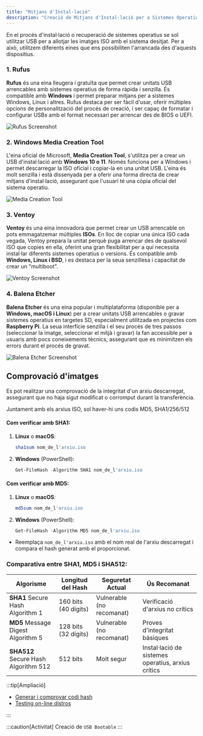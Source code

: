 ```yaml
---
title: "Mitjans d'Instal·lació"
description: "Creació de Mitjans d'Instal·lació per a Sistemes Operatius"
---
```


En el procés d'instal·lació o recuperació de sistemes operatius se sol utilitzar USB per a allotjar les imatges ISO amb el sistema desitjat. Per a això, utilitzem diferents eines que ens possibiliten l'arrancada des d'aquests dispositius.

### **1. Rufus**

**Rufus** és una eina lleugera i gratuïta que permet crear unitats USB arrencables amb sistemes operatius de forma ràpida i senzilla. És compatible amb **Windows** i permet preparar mitjans per a sistemes Windows, Linux i altres. Rufus destaca per ser fàcil d'usar, oferir múltiples opcions de personalització del procés de creació, i ser capaç de formatar i configurar USBs amb el format necessari per arrencar des de BIOS o UEFI.

![Rufus Screenshot](https://www.muycomputer.com/wp-content/uploads/2024/01/Rufus_4.4_2.jpg)

### **2. Windows Media Creation Tool**
L'eina oficial de Microsoft, **Media Creation Tool**, s'utilitza per a crear un USB d'instal·lació amb **Windows 10 o 11**. Només funciona per a Windows i permet descarregar la ISO oficial i copiar-la en una unitat USB. L'eina és molt senzilla i està dissenyada per a oferir una forma directa de crear mitjans d'instal·lació, assegurant que l'usuari té una còpia oficial del sistema operatiu.

![Media Creation Tool](https://i.pcmag.com/imagery/articles/03QnHC6QB3gY2bDJffjcQfT-17..v1633982627.jpg)

### **3. Ventoy**
**Ventoy** és una eina innovadora que permet crear un USB arrencable on pots emmagatzemar múltiples **ISOs**. En lloc de copiar una única ISO cada vegada, Ventoy prepara la unitat perquè puga arrencar des de qualsevol ISO que copies en ella, oferint una gran flexibilitat per a qui necessita instal·lar diferents sistemes operatius o versions. És compatible amb **Windows, Linux i BSD**, i es destaca per la seua senzillesa i capacitat de crear un "multiboot".

![Ventoy Screenshot](https://i.ytimg.com/vi/2ArBuQMsk9U/maxresdefault.jpg)

### **4. Balena Etcher**
**Balena Etcher** és una eina popular i multiplataforma (disponible per a **Windows, macOS i Linux**) per a crear unitats USB arrencables o gravar sistemes operatius en targetes SD, especialment utilitzada en projectes com **Raspberry Pi**. La seua interfície senzilla i el seu procés de tres passos (seleccionar la imatge, seleccionar el mitjà i gravar) la fan accessible per a usuaris amb pocs coneixements tècnics, assegurant que es minimitzen els errors durant el procés de gravat.

![Balena Etcher Screenshot](https://img.utdstc.com/screen/482/355/482355a38061f7f7e2c94a1f556c847a550c4c647ecaedc5ceb3237d15b64f91:600)

## Comprovació d'imatges

Es pot realitzar una comprovació de la integritat d'un arxiu descarregat, assegurant que no haja sigut modificat o corromput durant la transferència.

Juntament amb els arxius ISO, sol haver-hi uns codis MD5, SHA1/256/512

#### Com verificar amb SHA1:

1. **Linux** o **macOS**:

   ```sh frame="none"
   sha1sum nom_de_l'arxiu.iso
   ```

2. **Windows** (PowerShell):

   ```powershell frame="none"
   Get-FileHash -Algorithm SHA1 nom_de_l'arxiu.iso
   ```

#### Com verificar amb MD5:

1. **Linux** o **macOS**:

   ```sh frame="none"
   md5sum nom_de_l'arxiu.iso
   ```

2. **Windows** (PowerShell):

   ```powershell frame="none"
   Get-FileHash -Algorithm MD5 nom_de_l'arxiu.iso
   ```

- Reemplaça `nom_de_l'arxiu.iso` amb el nom real de l'arxiu descarregat i compara el hash generat amb el proporcionat.

### **Comparativa entre SHA1, MD5 i SHA512**:

| **Algorisme** | **Longitud del Hash** | **Seguretat Actual**      | **Ús Recomanat**                  |
|---------------|-----------------------|---------------------------|-----------------------------------|
| **SHA1** Secure Hash Algorithm 1     | 160 bits (40 dígits) | Vulnerable (no recomanat) | Verificació d'arxius no crítics   |
| **MD5** Message Digest Algorithm 5      | 128 bits (32 dígits) | Vulnerable (no recomanat) | Proves d'integritat bàsiques      |
| **SHA512** Secure Hash Algorithm 512   | 512 bits              | Molt segur                | Instal·lació de sistemes operatius, arxius crítics |

:::tip[Ampliació]
- [Generar i comprovar codi hash](https://geekland.eu/como-generar-y-verificar-el-hash-de-archivos-en-linux/)
- [Testing on-line distros](https://distrosea.com/es/)

:::

:::caution[Activitat]
Creació de `USB Bootable`
:::